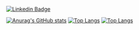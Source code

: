 


[![Linkedin Badge](https://img.shields.io/badge/-LinkedIn-blue?style=flat-square&logo=Linkedin&logoColor=white&link=https://www.linkedin.com/in/lenonoliveira//)](https://www.linkedin.com/in/lenonoliveira/)

[![Anurag's GitHub stats](https://github-readme-stats.vercel.app/api?username=oliveiralenon)](https://github.com/anuraghazra/github-readme-stats)
[![Top Langs](https://github-readme-stats.vercel.app/api/top-langs/?username=oliveiralenon)](https://github.com/anuraghazra/github-readme-stats)
[![Top Langs](https://github-readme-stats.vercel.app/api/top-langs/?username=oliveiralenon)](https://github.com/anuraghazra/github-readme-stats)
